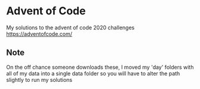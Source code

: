 # Advent of Code
My solutions to the advent of code 2020 challenges
https://adventofcode.com/


## Note
On the off chance someone downloads these, I moved my 'day' folders with all of my data into a single data folder so you will have to alter the path slightly to run my solutions
